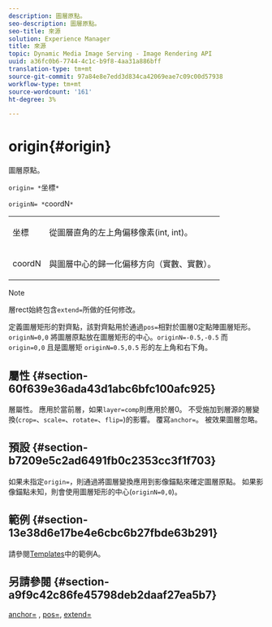 ```yaml
---
description: 圖層原點。
seo-description: 圖層原點。
seo-title: 來源
solution: Experience Manager
title: 來源
topic: Dynamic Media Image Serving - Image Rendering API
uuid: a36fc0b6-7744-4c1c-b9f8-4aa31a886bff
translation-type: tm+mt
source-git-commit: 97a84e8e7edd3d834ca42069eae7c09c00d57938
workflow-type: tm+mt
source-wordcount: '161'
ht-degree: 3%

---
```



# origin{#origin}

圖層原點。

`origin= *`坐標`*`

`originN= *`coordN`*`

<table id="simpletable_A270FD92B1E841FE81F5AB300351FE01"> 
 <tr class="strow"> 
  <td class="stentry"> <p><span class="varname"> 坐標</span> </p></td> 
  <td class="stentry"> <p>從圖層直角的左上角偏移像素(int, int)。 </p></td> 
 </tr> 
 <tr class="strow"> 
  <td class="stentry"> <p><span class="varname"> coordN</span> </p></td> 
  <td class="stentry"> <p>與圖層中心的歸一化偏移方向（實數、實數）。 </p></td> 
 </tr> 
</table>

>[!NOTE]
>
>層rect始終包含`extend=`所做的任何修改。

定義圖層矩形的對齊點，該對齊點用於通過`pos=`相對於圖層0定點陣圖層矩形。 `originN=0,0` 將圖層原點放在圖層矩形的中心。`originN=-0.5,-0.5` 而 `origin=0,0` 且是圖層矩 `originN=0.5,0.5` 形的左上角和右下角。

## 屬性 {#section-60f639e36ada43d1abc6bfc100afc925}

層屬性。 應用於當前層，如果`layer=comp`則應用於層0。 不受施加到層源的層變換(`crop=`、`scale=`、`rotate=`、`flip=`)的影響。 覆寫`anchor=`。 被效果圖層忽略。

## 預設 {#section-b7209e5c2ad6491fb0c2353cc3f1f703}

如果未指定`origin=`，則通過將圖層變換應用到影像錨點來確定圖層原點。 如果影像錨點未知，則會使用圖層矩形的中心(`originN=0,0`)。

## 範例 {#section-13e38d6e17be4e6cbc6b27fbde63b291}

請參閱[Templates](../../../../../is-api/http-ref/image-serving-api-ref/c-http-protocol-reference/c-templates/c-templates.md#concept-3cd2d2adae0e41b2979b9640244d4d3e)中的範例A。

## 另請參閱 {#section-a9f9c42c86fe45798deb2daaf27ea5b7}

[anchor=](../../../../../is-api/http-ref/image-serving-api-ref/c-http-protocol-reference/c-command-reference/r-anchor.md#reference-6661e548ab284b82828d8d94c8ddeb7c) ,  [pos=](../../../../../is-api/http-ref/image-serving-api-ref/c-http-protocol-reference/c-command-reference/r-pos.md#reference-65de948f4b404f1182b22119ca332143),  [extend=](../../../../../is-api/http-ref/image-serving-api-ref/c-http-protocol-reference/c-command-reference/r-extend.md#reference-7e9156beb285459d830e2d56782a74ac)
